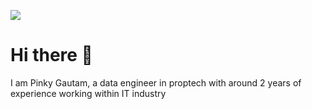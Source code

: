 ![](https://komarev.com/ghpvc/?username=ppkgtmm&style=for-the-badge)

# Hi there 👋
I am Pinky Gautam, a data engineer in proptech with around 2 years of experience working within IT industry



